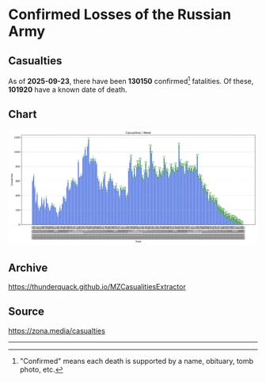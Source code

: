 
# Confirmed Losses of the Russian Army

## Casualties

As of **2025-09-23**, there have been **130150** confirmed[^1] fatalities.
Of these, **101920** have a known date of death.

## Chart

![7-Day Intervals Bar Chart](./docs/7days.svg)

## Archive

https://thunderquack.github.io/MZCasualitiesExtractor

## Source

https://zona.media/casualties

---

[^1]: "Confirmed" means each death is supported by a name, obituary, tomb photo, etc.

